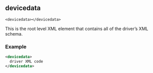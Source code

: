 
## devicedata

`<devicedata></devicedata>`


This is the root level XML element that contains all of the driver’s XML schema. 


### Example

```xml
<devicedata>
  driver XML code
</devicedata>  
```
